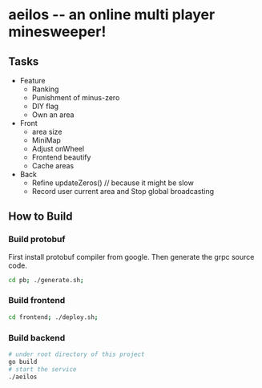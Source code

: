 # aeilos -- an online multi player minesweeper!

## Tasks

- Feature
  - Ranking
  - Punishment of minus-zero
  - DIY flag
  - Own an area
- Front
  - area size
  - MiniMap
  - Adjust onWheel
  - Frontend beautify
  - Cache areas
- Back
  - Refine updateZeros() // because it might be slow
  - Record user current area and Stop global broadcasting

## How to Build

### Build protobuf

First install protobuf compiler from google. Then generate the grpc source code.

```sh
cd pb; ./generate.sh;
```

### Build frontend

```sh
cd frontend; ./deploy.sh;
```

### Build backend

```sh
# under root directory of this project
go build
# start the service
./aeilos
```
